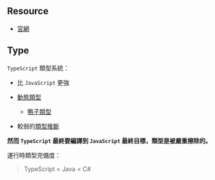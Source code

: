 ## Resource

- [官網](https://www.typescriptlang.org/)

## Type

`TypeScript` 類型系統：

- 比 `JavaScript` 更強

- [動態類型](https://zh.wikipedia.org/wiki/%E9%A1%9E%E5%9E%8B%E7%B3%BB%E7%B5%B1)
  
  - [鴨子類型](https://zh.wikipedia.org/wiki/%E9%B4%A8%E5%AD%90%E9%A1%9E%E5%9E%8B)

- 較弱的[類型推斷](https://zh.wikipedia.org/wiki/%E7%B1%BB%E5%9E%8B%E6%8E%A8%E8%AE%BA)

**然而 `TypeScript` 最終要編譯到 `JavaScript` 最終目標，類型是被嚴重擦除的。**

運行時類型完備度：

> TypeScript < Java < C#


























































